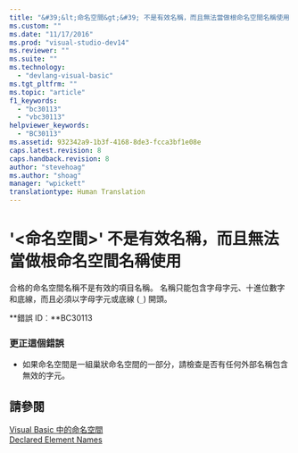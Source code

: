 ```yaml
---
title: "&#39;&lt;命名空間&gt;&#39; 不是有效名稱，而且無法當做根命名空間名稱使用 | Microsoft Docs"
ms.custom: ""
ms.date: "11/17/2016"
ms.prod: "visual-studio-dev14"
ms.reviewer: ""
ms.suite: ""
ms.technology: 
  - "devlang-visual-basic"
ms.tgt_pltfrm: ""
ms.topic: "article"
f1_keywords: 
  - "bc30113"
  - "vbc30113"
helpviewer_keywords: 
  - "BC30113"
ms.assetid: 932342a9-1b3f-4168-8de3-fcca3bf1e08e
caps.latest.revision: 8
caps.handback.revision: 8
author: "stevehoag"
ms.author: "shoag"
manager: "wpickett"
translationtype: Human Translation
---
```

# &#39;&lt;命名空間&gt;&#39; 不是有效名稱，而且無法當做根命名空間名稱使用
合格的命名空間名稱不是有效的項目名稱。 名稱只能包含字母字元、十進位數字和底線，而且必須以字母字元或底線 \(`_`\) 開頭。  
  
 **錯誤 ID︰**BC30113  
  
### 更正這個錯誤  
  
-   如果命名空間是一組巢狀命名空間的一部分，請檢查是否有任何外部名稱包含無效的字元。  
  
## 請參閱  
 [Visual Basic 中的命名空間](../../visual-basic/programming-guide/program-structure/namespaces.md)   
 [Declared Element Names](../../visual-basic/programming-guide/language-features/declared-elements/declared-element-names.md)